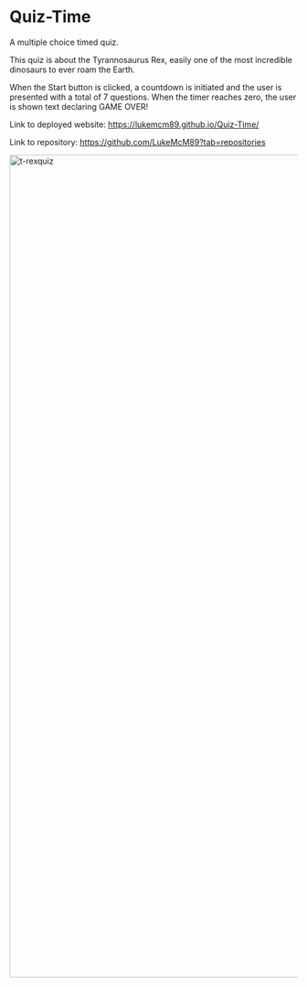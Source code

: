 
# Quiz-Time

A multiple choice timed quiz.

This quiz is about the Tyrannosaurus Rex, easily one of the most incredible dinosaurs to ever roam the Earth.

When the Start button is clicked, a countdown is initiated and the user is presented with a total of 7 questions. 
When the timer reaches zero, the user is shown text declaring GAME OVER!

Link to deployed website: https://lukemcm89.github.io/Quiz-Time/

Link to repository: https://github.com/LukeMcM89?tab=repositories


<img width="1440" alt="t-rexquiz" src="https://user-images.githubusercontent.com/80003989/123296432-a45b2200-d4e4-11eb-8b8c-90d573f3d9ae.png">

